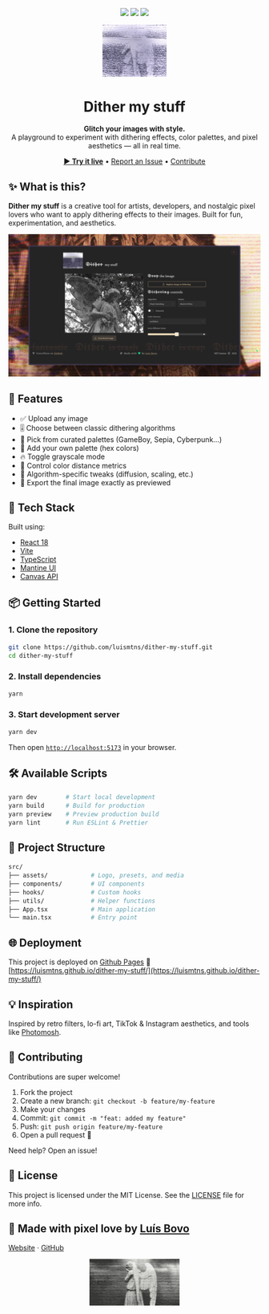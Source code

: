 <p align="center">
  <img src="https://github.com/luismtns/dither-my-stuff/actions/workflows/lint.yml/badge.svg" />
  <img src="https://github.com/luismtns/dither-my-stuff/actions/workflows/preview.yml/badge.svg" />
  <img src="https://github.com/luismtns/dither-my-stuff/actions/workflows/deploy.yml/badge.svg" />
</p>

<p align="center">
  <img src="./public/logo.gif" width="128" alt="Dither my stuff logo" />
</p>

<h1 align="center">Dither my stuff</h1>

<p align="center">
  <strong>Glitch your images with style.</strong><br />
  A playground to experiment with dithering effects, color palettes, and pixel aesthetics — all in real time.
</p>

<p align="center">
  <a href="https://luismtns.github.io/dither-my-stuff/" target="_blank"><strong>▶ Try it live</strong></a> •
  <a href="https://github.com/luismtns/dither-my-stuff/issues">Report an Issue</a> •
  <a href="#-contributing">Contribute</a>
</p>

## ✨ What is this?

**Dither my stuff** is a creative tool for artists, developers, and nostalgic pixel lovers who want to apply dithering effects to their images.
Built for fun, experimentation, and aesthetics.

![Screenshot](./screenshots/1.png)

## 🎨 Features

- ✅ Upload any image
- 🎚️ Choose between classic dithering algorithms
- 🎨 Pick from curated palettes (GameBoy, Sepia, Cyberpunk...)
- 🧪 Add your own palette (hex colors)
- 🔥 Toggle grayscale mode
- 🧠 Control color distance metrics
- 🔧 Algorithm-specific tweaks (diffusion, scaling, etc.)
- 📀 Export the final image exactly as previewed

## 🚀 Tech Stack

Built using:

- [React 18](https://reactjs.org/)
- [Vite](https://vitejs.dev/)
- [TypeScript](https://www.typescriptlang.org/)
- [Mantine UI](https://mantine.dev/)
- [Canvas API](https://developer.mozilla.org/en-US/docs/Web/API/Canvas_API)

## 📦 Getting Started

### 1. Clone the repository

```bash
git clone https://github.com/luismtns/dither-my-stuff.git
cd dither-my-stuff
```

### 2. Install dependencies

```bash
yarn
```

### 3. Start development server

```bash
yarn dev
```

Then open [`http://localhost:5173`](http://localhost:5173) in your browser.

## 🛠 Available Scripts

```bash
yarn dev        # Start local development
yarn build      # Build for production
yarn preview    # Preview production build
yarn lint       # Run ESLint & Prettier
```

## 📁 Project Structure

```bash
src/
├── assets/            # Logo, presets, and media
├── components/        # UI components
├── hooks/             # Custom hooks
├── utils/             # Helper functions
├── App.tsx            # Main application
└── main.tsx           # Entry point
```

## 🌐 Deployment

This project is deployed on [Github Pages](https://pages.github.com/)
🔗 [https://luismtns.github.io/dither-my-stuff/](https://luismtns.github.io/dither-my-stuff/)

## 💡 Inspiration

Inspired by retro filters, lo-fi art, TikTok & Instagram aesthetics, and tools like [Photomosh](https://photomosh.com/).

## 🤝 Contributing

Contributions are super welcome!

1. Fork the project
2. Create a new branch: `git checkout -b feature/my-feature`
3. Make your changes
4. Commit: `git commit -m "feat: added my feature"`
5. Push: `git push origin feature/my-feature`
6. Open a pull request 🙌

Need help? Open an issue!

## 📄 License

This project is licensed under the MIT License.
See the [LICENSE](./LICENSE) file for more info.

## 💚 Made with pixel love by **[Luís Bovo](https://luisbovo.com.br)**

[Website](https://luisbovo.com.br) · [GitHub](https://github.com/luismtns)

<p align="center">
  <img src="./public/footer-dither.gif" alt="footer dither" width="180" />
</p>
